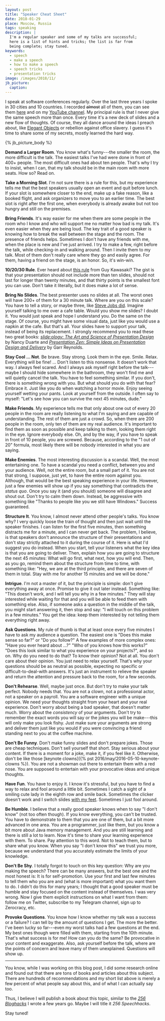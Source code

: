 ```yaml
---
layout: post
title: "Speaker Cheat Sheet"
date: 2018-01-29
place: Moscow, Russia
tags: speaking
description: |
  I'm a regular speaker and some of my talks are successful;
  here is a list of hints and tricks; the list is far from
  being complete; stay tuned.
keywords:
  - speech
  - make a speech
  - how to make a speech
  - speech tricks
  - presentation tricks
image: /images/2018/11/
jb_picture:
  caption:
---
```


I speak at software conferences regularly. Over the last three years I
spoke in 30 cities and 10 countries. I recorded <del>almost</del> all of them, you can
see them [here](/talks.html) and on my
[YouTube channel](https://www.youtube.com/c/yegor256?sub_confirmation=1).
My principal rule is that I never give the same speech more
than once. Every time it's a new deck of slides and a new flow of thoughts.
Of course, they all dance around the ideas I preach about, like
[Elegant Objects](/elegant-objects.html) or rebellion against office slavery.
I guess it's time to share some of my secrets, mostly learned the hard way.

<!--more-->

{% jb_picture_body %}

**Demand a Larger Room**.
You know what's funny---the smaller the room, the more difficult is
the talk. The easiest talks I've had were done in front of 400+ people. The
most difficult ones had about ten people. That's why I try to insist, when
I can, that my talk should be in the main room with more seats. How so? Read on.

**Take a Morning Slot**.
I'm not sure there is a rule for this, but my experience tells me that
the best speakers usually open an event and quit before lunch. If your slot
is somewhere closer to the end, make up a fake reason, like a booked flight,
and ask organizers to move you to an earlier time. The best slot is right
after the first one, when everybody is already awake but not too hungry and
still on the premises.

**Bring Friends**.
It's way easier for me when there are some people in the room who I know and who
will support me no matter how bad is my talk. It's even easier when they
are being loud. The key trait of a good speaker is knowing how to break
the wall between the stage and the room. The presence of friends helps.
Sometimes I don't have any friends with me, when the place is new and I've
just arrived. I try to make a few, right before the talk, while checking-in
and walking around. Then I invite them to my talk. Most of them don't really
care where they go and easily agree. For them, having a friend on the stage,
is an honor. So, it's win-win.

**10/20/30 Rule**.
Ever heard about [this rule](https://guykawasaki.com/the_102030_rule/) from Guy Kawasaki?
The gist is that your presentation should not include more than ten slides,
should not last for longer than twenty minutes, and that thirty points is the smallest font
you can use. Don't take it literally, but it does make a lot of sense.

**Bring No Slides**.
The best presenter uses no slides at all. The worst ones will have 200+ of them
for a 30 minute talk. Where are you on this scale? You have to tell a story,
or maybe three, like [Steve Jobs did](https://www.youtube.com/watch?v=D1R-jKKp3NA).
Imagine yourself talking to me
over a cafe table. Would you show me slides? I doubt it. You would just speak and hope
I understand you. Do the same on the stage. Of course, you might have some visual data,
just like you would use a napkin at the cafe. But that's all. Your slides have
to support your talk, instead of being its replacement. I strongly recommend
you to read these two great books:
[_slide:ology: The Art and Science of Presentation Design_](https://amzn.to/2zw09nx) by Nancy Duarte
and
[_Presentation Zen: Simple Ideas on Presentation Design and Delivery_](https://amzn.to/2PeHth9) by Garr Reynolds.

**Stay Cool ... Not**.
Be brave. Stay strong. Look them in the eye. Smile. Relax. Everything will be fine! ...
Don't listen to this nonsense. It doesn't work that way. I always feel scared. And I
always ask myself right before the talk---maybe I should hide somewhere in the
bathroom, they won't find me and will quietly cancel the talk. You have to
feel something similar. If you don't, there is something wrong with you.
But what should you do with that fear? Embrace it. Just like you do when watching a horror movie.
Enjoy seeing yourself wetting your pants. Look at yourself from the outside. I often
say to myself: "Let's see how you can survive the next 45 minutes, dude."

**Make Friends**.
My experience tells me that only about one out of every 20 people in the room are really
listening to what I'm saying and are capable of understanding. The rest of them
are just a crowd. So, when there are 200 people in the room, only ten of them
are my real audience. It's important to find them as soon as possible and keep
talking to them, looking them right in the eye. Ignore everybody else.
Oh, and by the way, if you have to speak in front of 10 people, you are screwed.
Because, according to the "1 out of 20" formula, most likely there will be nobody interested
in what you are saying.

**Make Enemies**.
The most interesting discussion is a scandal. Well, the most entertaining one.
To have a scandal you need a conflict, between you and your audience. Well, not
the entire room, but a small part of it. You are not that strong, I suppose,
just yet, to have the entire room against you. Although, that would be the
best speaking experience in your life. However, just a few enemies will show up if you
say something that contradicts the _status quo_. Once you say it (and you should)
someone will disagree and shout out. Don't try to calm them down. Instead,
be aggressive with something like "Thanks to people like you we still have Windows."
Success guaranteed.

**Structure It**.
You know, I almost never attend other people's talks. You know why? I very
quickly loose the train of thought and then just wait until the speaker finishes. I can
listen for the first five minutes, then something distracts me for a minute,
and I can never get back. The problem, I believe, is that speakers don't announce
the structure of their presentations and don't stay strictly attached to it
during the course of it. Here is what I'd suggest you do instead. When you start,
tell your listeners what the key idea is that you are going to deliver. Then, explain how you
are going to structure the next 45 minutes: What will go first, what next, how
you will end. Then, as you go, remind them about the structure from time to time, with something like:
"Hey, we are at the third principle, and there are seven of them in total. Stay
with me for another 15 minutes and we will be done."

**Intrigue**.
I'm not a master of it, but the principle is simple: don't give everything away at once.
Promise to give it out later instead. Something like: "This doesn't work, and I will
tell you why in a few minutes." They will stay interested while waiting for that
and you will be able to feed them with something else. Also, if someone asks
a question in the middle of the talk, you might start answering it, then stop
and say: "I will touch on this problem in a few minutes." You get the idea: keep
them interested by not telling them everything right away.

**Ask Questions**.
My rule of thumb is that at least once every five minutes I have to ask my audience
a question. The easiest one is "Does this make sense so far?" or "Do you follow?"
A few examples of more complex ones:
"Have you ever heard about ...?"
"Who of you knows how this works?"
"Does this look similar to what you experience on your projects?",
and so on.
Why do you need to do that? To know their opinion? Not at all. You don't
care about their opinion. You just need to relax yourself. That's why your
questions should be as neutral as possible, expecting no specific or difficult-to-deal-with
answers. It's just an instrument to relieve the speaker and return
the attention and pressure back to the room, for a few seconds.

**Don't Rehearse**.
Well, maybe just once. But don't try to make your talk perfect. Nobody needs that. You are
not a clown, not a professional actor, not a speaker on a payroll. You are a
software engineer with a unique opinion. We need your thoughts straight from
your heart and your real experience. Don't worry about being a bad speaker,
that doesn't matter much. Worry about the _consistency_ of your arguments. Don't try
to remember the exact words you will say or the jokes you will be make---this
will only make you look fishy. Just make sure your arguments are strong
and deliver them just like you would if you were convincing a friend
standing next to you at the coffee machine.

**Don't Be Funny**.
Don't make funny slides and don't prepare jokes.
Those are cheap techniques. Don't sell yourself that short. Stay serious about your content.
If there is a moment for a joke, make it, if you feel like it.
Otherwise, don't be like those [keynote clowns]({% pst 2016/may/2016-05-10-keynote-clowns %}).
You are not a showman out there to entertain them with a red nose. You are supposed
to entertain with your provocative ideas and unique thoughts.

**Have Fun**.
You have to enjoy it. I know it's stressful, but you have to find a way to
relax and fool around a little bit. Sometimes I catch a sight of a smiling cute lady
in the eighth row and smile back. Sometimes the clicker doesn't work and I switch
slides [with my feet](https://www.youtube.com/watch?v=Rip_04Bv3Jk). Sometimes
I just fool around.

**Be Humble**.
I believe that a really good speaker knows when to say "I don't know" (not too often though).
If you know everything, you can't be trusted. You have to demonstrate to them
that you are one of them, but a bit more advanced in one area. You are a programmer,
just like them, but you know a bit more about Java memory management. And you are
still learning and there is still a lot to learn. Now it's time to share your
learning experience with them. To share. Pay attention to this word. Not to
teach them, but to share what you know. When you say "I don't know this" we
trust you more, because we understand that you accurately estimate the limits
of your knowledge.

**Don't Be Shy**.
I totally forgot to touch on this key question: Why are you making the speech? There
can be many answers, but the best one and the most honest is: It is for self-promotion.
Use your first and last few minutes to tell them who you are and (what is more
important) what you want them to do. I didn't do this for many years;
I thought that a good speaker must be humble and stay focused on the content
instead of themselves. I was very wrong. Now I give them explicit instructions
on what I want from them: follow me on Twitter, subscribe to my Telegram channel,
sign up to Zerocracy, etc.

**Provoke Questions**.
You know how I know whether my talk was a success or a failure? I can tell by
the amount of questions I get. The more the better. I've been lucky so far---even
my worst talks had a few questions at the end. My best ones though were
filled with them, starting from the 10th minute. That's what success is for me!
How can you do the same? Be provocative in your content and exaggerate.
Also, ask yourself before the talk, where are the points of concern and leave
many of them unexplained. Questions will show up.

<hr/>

You know, while I was working on this blog post, I did some research online
and found out that there are tons of books and articles about this subject. There
are hundreds of recommendations and my short list above is merely a few percent
of what people say about this, and of what I can actually say too.

Thus, I believe I will publish a book about this topic,
similar to the [_256 Bloghacks_](/256-bloghacks.html) I wrote a few years go.
Maybe I will title it _256 Speechhacks_.

Stay tuned!
